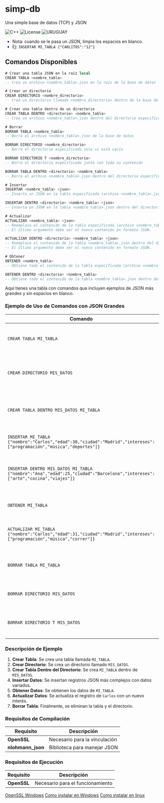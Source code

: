 # simp-db
Una simple base de datos (TCP) y JSON

![C++](https://img.shields.io/badge/C%2B%2B-17-blue.svg) ![License](https://img.shields.io/badge/license-MIT-brightgreen.svg) ![URUGUAY](https://img.shields.io/badge/URUGUAY-red.svg)

- Nota: cuando se le pasa un JSON, limpia los espacios en blanco.
- Ej: `INSERTAR MI_TABLA {"CARLITOS":"12"}`

## Comandos Disponibles

```sql
# Crear una tabla JSON en la raíz local
CREAR TABLA <nombre_tabla>
-- Crea un archivo <nombre_tabla>.json en la raíz de la base de datos

# Crear un directorio
CREAR DIRECTORIO <nombre_directorio>
-- Crea un directorio llamado <nombre_directorio> dentro de la base de datos

# Crear una tabla dentro de un directorio
CREAR TABLA DENTRO <directorio> <nombre_tabla>
-- Crea un archivo <nombre_tabla>.json dentro del directorio especificado

# Borrar
BORRAR TABLA <nombre_tabla>
-- Borra el archivo <nombre_tabla>.json de la base de datos

BORRAR DIRECTORIO <nombre_directorio>
-- Borra el directorio especificado solo si está vacío

BORRAR DIRECTORIO T <nombre_directorio>
-- Borra el directorio especificado junto con todo su contenido

BORRAR TABLA DENTRO <directorio> <nombre_tabla>
-- Borra el archivo <nombre_tabla>.json dentro del directorio especificado

# Insertar
INSERTAR <nombre_tabla> <json>
-- Inserta un JSON en la tabla especificada (archivo <nombre_tabla>.json)

INSERTAR DENTRO <directorio> <nombre_tabla> <json>
-- Inserta un JSON en la tabla <nombre_tabla>.json dentro del directorio especificado

# Actualizar
ACTUALIZAR <nombre_tabla> <json>
-- Reemplaza el contenido de la tabla especificada (archivo <nombre_tabla>.json) con el nuevo JSON dado.
-- El último argumento debe ser el nuevo contenido en formato JSON.

ACTUALIZAR DENTRO <directorio> <nombre_tabla> <json>
-- Reemplaza el contenido de la tabla <nombre_tabla>.json dentro del directorio especificado con el nuevo JSON dado.
-- El último argumento debe ser el nuevo contenido en formato JSON.

# Obtener
OBTENER <nombre_tabla>
-- Obtiene todo el contenido de la tabla especificada (archivo <nombre_tabla>.json).

OBTENER DENTRO <directorio> <nombre_tabla>
-- Obtiene todo el contenido de la tabla <nombre_tabla>.json dentro del directorio especificado.

```

Aquí tienes una tabla con comandos que incluyen ejemplos de JSON más grandes y sin espacios en blanco.

### Ejemplo de Uso de Comandos con JSON Grandes

| Comando                                                        | Descripción                                                                                                      | Ejemplo                                                                                          |
|---------------------------------------------------------------|------------------------------------------------------------------------------------------------------------------|--------------------------------------------------------------------------------------------------|
| `CREAR TABLA MI_TABLA`                                       | Crea un archivo `MI_TABLA.json` en la raíz de la base de datos.                                               | `CREAR TABLA MI_TABLA`                                                                           |
| `CREAR DIRECTORIO MIS_DATOS`                                 | Crea un directorio llamado `MIS_DATOS` dentro de la base de datos.                                            | `CREAR DIRECTORIO MIS_DATOS`                                                                     |
| `CREAR TABLA DENTRO MIS_DATOS MI_TABLA`                     | Crea un archivo `MI_TABLA.json` dentro del directorio `MIS_DATOS`.                                            | `CREAR TABLA DENTRO MIS_DATOS MI_TABLA`                                                         |
| `INSERTAR MI_TABLA {"nombre":"Carlos","edad":30,"ciudad":"Madrid","intereses":["programación","música","deportes"]}` | Inserta un JSON en la tabla `MI_TABLA`.                                                                        | `INSERTAR MI_TABLA {"nombre":"Carlos","edad":30,"ciudad":"Madrid","intereses":["programación","música","deportes"]}` |
| `INSERTAR DENTRO MIS_DATOS MI_TABLA {"nombre":"Ana","edad":25,"ciudad":"Barcelona","intereses":["arte","cocina","viajes"]}` | Inserta un JSON en `MI_TABLA.json` dentro del directorio `MIS_DATOS`.                                         | `INSERTAR DENTRO MIS_DATOS MI_TABLA {"nombre":"Ana","edad":25,"ciudad":"Barcelona","intereses":["arte","cocina","viajes"]}` |
| `OBTENER MI_TABLA`                                           | Obtiene todo el contenido del archivo `MI_TABLA.json`.                                                          | `OBTENER MI_TABLA`                                                                                |
| `ACTUALIZAR MI_TABLA {"nombre":"Carlos","edad":31,"ciudad":"Madrid","intereses":["programación","música","correr"]}` | Reemplaza el contenido de `MI_TABLA.json` con el nuevo JSON dado.                                              | `ACTUALIZAR MI_TABLA {"nombre":"Carlos","edad":31,"ciudad":"Madrid","intereses":["programación","música","correr"]}` |
| `BORRAR TABLA MI_TABLA`                                      | Borra el archivo `MI_TABLA.json` de la base de datos.                                                          | `BORRAR TABLA MI_TABLA`                                                                           |
| `BORRAR DIRECTORIO MIS_DATOS`                                | Borra el directorio `MIS_DATOS` solo si está vacío.                                                            | `BORRAR DIRECTORIO MIS_DATOS`                                                                    |
| `BORRAR DIRECTORIO T MIS_DATOS`                              | Borra el directorio `MIS_DATOS` junto con todo su contenido.                                                  | `BORRAR DIRECTORIO T MIS_DATOS`                                                                  |

### Descripción de Ejemplo

1. **Crear Tabla**: Se crea una tabla llamada `MI_TABLA`.
2. **Crear Directorio**: Se crea un directorio llamado `MIS_DATOS`.
3. **Crear Tabla Dentro del Directorio**: Se crea `MI_TABLA` dentro de `MIS_DATOS`.
4. **Insertar Datos**: Se insertan registros JSON más complejos con datos variados.
5. **Obtener Datos**: Se obtienen los datos de `MI_TABLA`.
6. **Actualizar Datos**: Se actualiza el registro de `Carlos` con un nuevo interés.
7. **Borrar Tabla**: Finalmente, se eliminan la tabla y el directorio.


### Requisitos de Compilación

| Requisito            | Descripción                                      |
|----------------------|--------------------------------------------------|
| **OpenSSL**          | Necesario para la vinculación                    |
| **nlohmann_json**    | Biblioteca para manejar JSON                     |

### Requisitos de Ejecución

| Requisito            | Descripción                                      |
|----------------------|--------------------------------------------------|
| **OpenSSL**          | Necesario para el funcionamiento                 |


[OpenSSL Windows](https://slproweb.com/products/Win32OpenSSL.html)
[Como instalar en Windows](https://github.com/Carlos-dev-G/simp-db/blob/main/README_WINDOWS.MD)
[Como instalar en linux](https://github.com/Carlos-dev-G/simp-db/blob/main/README_LINUX.MD)